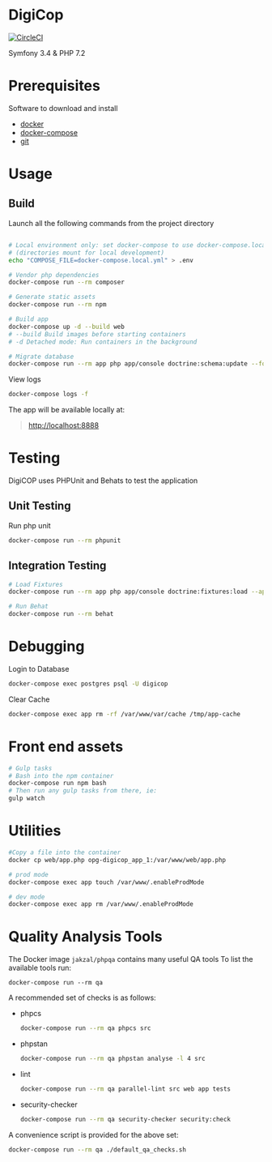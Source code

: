 # DigiCop

[![CircleCI](https://circleci.com/gh/ministryofjustice/opg-digicop/tree/master.svg?style=svg&circle-token=79410497f5cde03ffb512d50e427dea8a272ff0b)](https://circleci.com/gh/ministryofjustice/opg-digicop/tree/master)

Symfony 3.4 & PHP 7.2

# Prerequisites
Software to download and install
- [docker](https://docs.docker.com/install/)
- [docker-compose](https://docs.docker.com/compose/install/)
- [git](https://git-scm.com/book/en/v2/Getting-Started-Installing-Git)

# Usage
## Build
Launch all the following commands from the project directory
```bash

# Local environment only: set docker-compose to use docker-compose.local.yml
# (directories mount for local development)
echo "COMPOSE_FILE=docker-compose.local.yml" > .env

# Vendor php dependencies
docker-compose run --rm composer

# Generate static assets
docker-compose run --rm npm

# Build app
docker-compose up -d --build web
# --build Build images before starting containers
# -d Detached mode: Run containers in the background

# Migrate database
docker-compose run --rm app php app/console doctrine:schema:update --force
```

View logs
```bash
docker-compose logs -f
```

The app will be available locally at:
> [http://localhost:8888](http://localhost:8888/)

# Testing
DigiCOP uses PHPUnit and Behats to test the application

## Unit Testing
Run php unit
```bash
docker-compose run --rm phpunit
```

## Integration Testing
```bash
# Load Fixtures
docker-compose run --rm app php app/console doctrine:fixtures:load --append

# Run Behat
docker-compose run --rm behat
```

# Debugging
Login to Database
```bash
docker-compose exec postgres psql -U digicop
```

Clear Cache
```bash
docker-compose exec app rm -rf /var/www/var/cache /tmp/app-cache
```

# Front end assets

```bash
# Gulp tasks
# Bash into the npm container
docker-compose run npm bash
# Then run any gulp tasks from there, ie:
gulp watch
```

# Utilities


```bash
#Copy a file into the container
docker cp web/app.php opg-digicop_app_1:/var/www/web/app.php

# prod mode
docker-compose exec app touch /var/www/.enableProdMode

# dev mode
docker-compose exec app rm /var/www/.enableProdMode

```



# Quality Analysis Tools
The Docker image `jakzal/phpqa` contains many useful QA tools
To list the available tools run:
```shell
docker-compose run --rm qa
```

A recommended set of checks is as follows:
- phpcs
  ```bash
  docker-compose run --rm qa phpcs src
  ```
- phpstan
  ```bash
  docker-compose run --rm qa phpstan analyse -l 4 src
  ```
- lint
  ```bash
  docker-compose run --rm qa parallel-lint src web app tests
  ```
- security-checker
  ```bash
  docker-compose run --rm qa security-checker security:check
  ```

A convenience script is provided for the above set:
```bash
docker-compose run --rm qa ./default_qa_checks.sh
```

